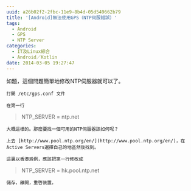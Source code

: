 ```yaml
---
uuid: a26b02f2-2fbc-11e9-8b4d-05d549662b79
title: '[Android]無法使用GPS（NTP伺服錯誤）'
tags:
  - Android
  - GPS
  - NTP Server
categories:
  - IT及Linux綜合
  - Android／Kotlin
date: 2014-03-05 19:27:47
---
```


如題，這個問題簡單地修改NTP伺服器就可以了。

	打開 /etc/gps.conf 文件

	在第一行

> NTP_SERVER = ntp.net

	大概這樣的。那麼要找一個可用的NTP伺服器該如何呢？

	上去 [http://www.pool.ntp.org/en/](http://www.pool.ntp.org/en/)，在Active Servers選擇自己的地區然後找到。

	這裏以香港爲例，應該把第一行修改成

> NTP_SERVER = hk.pool.ntp.net

	儲存，離開，重啓裝置。
